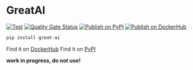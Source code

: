 # GreatAI

[![Test](https://github.com/ScoutinScience/great_ai/actions/workflows/test.yml/badge.svg)](https://github.com/ScoutinScience/great_ai/actions/workflows/check.yml) [![Quality Gate Status](https://sonar.scoutinscience.com/api/project_badges/measure?project=great-ai&metric=alert_status)](https://sonar.scoutinscience.com/dashboard?id=great-ai)  [![Publish on PyPI](https://github.com/ScoutinScience/great_ai/actions/workflows/publish.yaml/badge.svg)](https://github.com/ScoutinScience/great_ai/actions/workflows/publish.yaml) [![Publish on DockerHub](https://github.com/ScoutinScience/great_ai/actions/workflows/docker.yaml/badge.svg)](https://github.com/ScoutinScience/great_ai/actions/workflows/docker.yaml)

```sh
pip install great-ai
```

Find it on [DockerHub](https://hub.docker.com/repository/docker/schmelczera/great-ai)
Find it on [PyPI](https://pypi.org/project/great-ai/)

**work in progress, do not use!**
